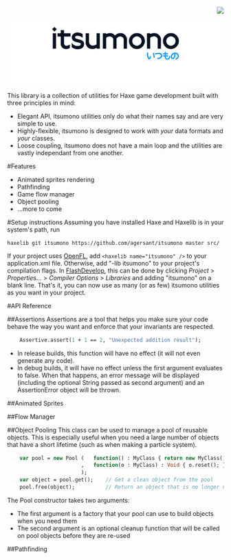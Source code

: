 <p align="right"><a href="https://travis-ci.org/agersant/itsumono"><img src="https://travis-ci.org/agersant/itsumono.png?branch=master"/><a/></p>
<p align="center"><img src="logo.png"/></p>

This library is a collection of utilities for Haxe game development built with three principles in mind:

* Elegant API, itsumono utilities only do what their names say and are very simple to use.
* Highly-flexible, itsumono is designed to work with *your* data formats and *your* classes.
* Loose coupling, itsumono does not have a main loop and the utilities are vastly independant from one another.

#Features

* Animated sprites rendering
* Pathfinding
* Game flow manager
* Object pooling
* …more to come

#Setup instructions
Assuming you have installed Haxe and Haxelib is in your system's path, run

    haxelib git itsumono https://github.com/agersant/itsumono master src/
    
If your project uses [OpenFL](https://github.com/openfl/openfl), add ```<haxelib name="itsumono" />``` to your application.xml file. Otherwise, add "-lib itsumono" to your project's compilation flags. In [FlashDevelop](http://flashdevelop.org/), this can be done by clicking *Project* > *Properties…* > *Compiler Options* > *Libraries* and adding "itsumono" on a blank line. That's it, you can now use as many (or as few) itsumono utilities as you want in your project.

#API Reference

##Assertions
Assertions are a tool that helps you make sure your code behave the way you want and enforce that your invariants are respected.
```haxe
    Assertive.assert(1 + 1 == 2, "Unexpected addition result");
```
* In release builds, this function will have no effect (it will not even generate any code).
* In debug builds, it will have no effect unless the first argument evaluates to false. When that happens, an error message will be displayed (including the optional String passed as second argument) and an AssertionError object will be thrown.

##Animated Sprites

##Flow Manager

##Object Pooling
This class can be used to manage a pool of reusable objects. This is especially useful when you need a large number of objects that have a short lifetime (such as when making a particle system).
```haxe
    var pool = new Pool (   function() : MyClass { return new MyClass(); }
                        ,   function(o : MyClass) : Void { o.reset(); }
                        );
    var object = pool.get();    // Get a clean object from the pool
    pool.free(object);          // Return an object that is no longer needed to the pool
```
The Pool constructor takes two arguments:
* The first argument is a factory that your pool can use to build objects when you need them
* The second argument is an optional cleanup function that will be called on pool objects before they are re-used

##Pathfinding
